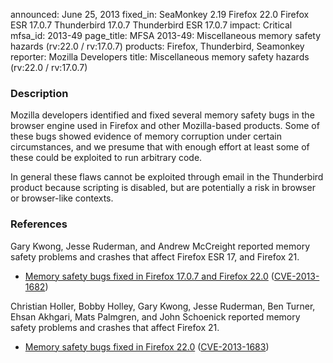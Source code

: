 announced: June 25, 2013
fixed_in: SeaMonkey 2.19
          Firefox 22.0
          Firefox ESR 17.0.7
          Thunderbird 17.0.7
          Thunderbird ESR 17.0.7
impact: Critical
mfsa_id: 2013-49
page_title: MFSA 2013-49: Miscellaneous memory safety hazards (rv:22.0 / rv:17.0.7)
products: Firefox, Thunderbird, Seamonkey
reporter: Mozilla Developers
title: Miscellaneous memory safety hazards (rv:22.0 / rv:17.0.7)

<h3>Description</h3>

<p>Mozilla developers identified and fixed several memory safety bugs in the
browser engine used in Firefox and other Mozilla-based products. Some of these
bugs showed evidence of memory corruption under certain circumstances, and we
presume that with enough effort at least some of these could be exploited to run
arbitrary code.</p>

<p class="note">In general these flaws cannot be exploited through email in the
Thunderbird product because scripting is disabled, but are
potentially a risk in browser or browser-like contexts.</p>


<h3>References</h3>

<p>Gary Kwong, Jesse Ruderman, and Andrew McCreight reported memory safety
problems and crashes that affect Firefox ESR 17, and Firefox
21.</p>

<ul>
  <li><a href="https://bugzilla.mozilla.org/buglist.cgi?bug_id=867482,862309,840098,830389">
          Memory safety bugs fixed in Firefox 17.0.7 and Firefox 22.0</a> (<a href="http://cve.mitre.org/cgi-bin/cvename.cgi?name=CVE-2013-1682" class="ex-ref">CVE-2013-1682</a>)</li>
</ul>

<p> Christian Holler, Bobby Holley, Gary Kwong, Jesse Ruderman, Ben Turner,
Ehsan Akhgari, Mats Palmgren, and John Schoenick reported memory safety problems
and crashes that affect Firefox 21.</p>

<ul>
  <li><a href="https://bugzilla.mozilla.org/buglist.cgi?bug_id=865883,876458,877287,834732,822941,851418,846615,862182,865569,863454">
          Memory safety bugs fixed in Firefox 22.0</a> (<a href="http://cve.mitre.org/cgi-bin/cvename.cgi?name=CVE-2013-1683" class="ex-ref">CVE-2013-1683</a>)</li>
</ul>




